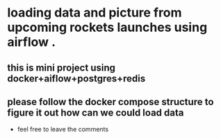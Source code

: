 # loading data and picture from upcoming rockets launches  using airflow .
 ## this is mini project using docker+aiflow+postgres+redis

## please follow the docker compose structure to figure it out how can we could load data 


* feel free to leave the comments 
